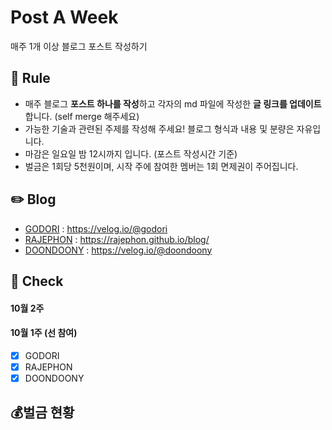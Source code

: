 # Post A Week
매주 1개 이상 블로그 포스트 작성하기

## 📌 Rule
- 매주 블로그 **포스트 하나를 작성**하고 각자의 md 파일에 작성한 **글 링크를 업데이트** 합니다. (self merge 해주세요)
- 가능한 기술과 관련된 주제를 작성해 주세요! 블로그 형식과 내용 및 분량은 자유입니다.
- 마감은 일요일 밤 12시까지 입니다. (포스트 작성시간 기준)
- 벌금은 1회당 5천원이며, 시작 주에 참여한 멤버는 1회 면제권이 주어집니다.

## ✏️ Blog
- [GODORI](https://post-a-week.github.io/blog/GODORI) : https://velog.io/@godori
- [RAJEPHON](https://post-a-week.github.io/blog/RAJEPHON) : https://rajephon.github.io/blog/
- [DOONDOONY](https://post-a-week.github.io/blog/DOONDOONY) : https://velog.io/@doondoony

## 📘 Check

#### 10월 2주

#### 10월 1주 (선 참여)
- [x] GODORI
- [x] RAJEPHON
- [x] DOONDOONY

## 💰벌금 현황


